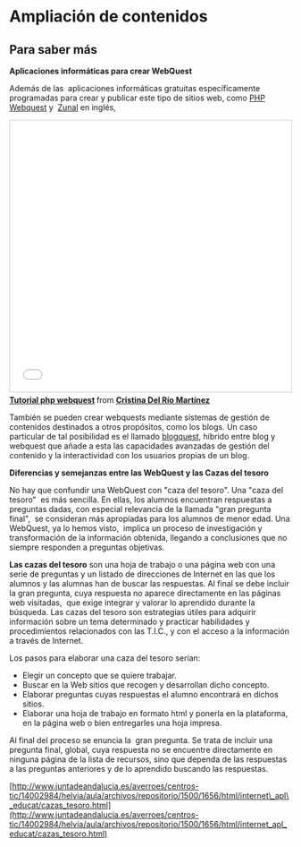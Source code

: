 # Ampliación de contenidos

## Para saber más

**Aplicaciones informáticas para crear WebQuest**

Además de las  aplicaciones informáticas gratuitas específicamente programadas para crear y publicar este tipo de sitios web, como [PHP Webquest](http://www.phpwebquest.org/ "PHP Webquest") y  [Zunal](http://www.zunal.com/ "Zunal") en inglés,

<iframe src="//www.slideshare.net/slideshow/embed_code/key/LpwXzmoZELBt9V" width="595" height="485" frameborder="0" marginwidth="0" marginheight="0" scrolling="no" style="border:1px solid #CCC; border-width:1px; margin-bottom:5px; max-width: 100%;" allowfullscreen> </iframe> <div style="margin-bottom:5px"> <strong> <a href="//www.slideshare.net/CristinaDelRoMartnez/tutorial-php-webquest-8820403" title="Tutorial php webquest" target="_blank">Tutorial php webquest</a> </strong> from <strong><a href="https://www.slideshare.net/CristinaDelRoMartnez" target="_blank">Cristina Del Río Martínez</a></strong> </div>

También se pueden crear webquests mediante sistemas de gestión de contenidos destinados a otros propósitos, como los blogs. Un caso particular de tal posibilidad es el llamado [blogquest](http://recursostic.educacion.es/blogs/buenaspracticas20/index.php/2009/09/05/de-la-webquest-al-blogquest "De la webquest al blogquest"), híbrido entre blog y webquest que añade a esta las capacidades avanzadas de gestión del contenido y la interactividad con los usuarios propias de un blog. 

**Diferencias y semejanzas entre las WebQuest y las Cazas del tesoro**

No hay que confundir una WebQuest con "caza del tesoro". Una "caza del tesoro"  es más sencilla. En ellas, los alumnos encuentran respuestas a preguntas dadas, con especial relevancia de la llamada "gran pregunta final",  se consideran más apropiadas para los alumnos de menor edad. Una WebQuest, ya lo hemos visto,  implica un proceso de investigación y transformación de la información obtenida, llegando a conclusiones que no siempre responden a preguntas objetivas.

**Las cazas del tesoro** son una hoja de trabajo o una página web con una serie de preguntas y un listado de direcciones de Internet en las que los alumnos y las alumnas han de buscar las respuestas. Al final se debe incluir la gran pregunta, cuya respuesta no aparece directamente en las páginas web visitadas,  que exige integrar y valorar lo aprendido durante la búsqueda. Las cazas del tesoro son estrategias útiles para adquirir información sobre un tema determinado y practicar habilidades y procedimientos relacionados con las T.I.C., y con el acceso a la información a través de Internet.

Los pasos para elaborar una caza del tesoro serían: 

*   Elegir un concepto que se quiere trabajar.
*   Buscar en la Web sitios que recogen y desarrollan dicho concepto.
*   Elaborar preguntas cuyas respuestas el alumno encontrará en dichos sitios.
*   Elaborar una hoja de trabajo en formato html y ponerla en la plataforma, en la página web o bien entregarles una hoja impresa.

  
Al final del proceso se enuncia la  gran pregunta. Se trata de incluir una pregunta final, global, cuya respuesta no se encuentre directamente en ninguna página de la lista de recursos, sino que dependa de las respuestas a las preguntas anteriores y de lo aprendido buscando las respuestas. 

[http://www.juntadeandalucia.es/averroes/centros-tic/14002984/helvia/aula/archivos/repositorio/1500/1656/html/internet\_apl\_educat/cazas_tesoro.html](http://www.juntadeandalucia.es/averroes/centros-tic/14002984/helvia/aula/archivos/repositorio/1500/1656/html/internet_apl_educat/cazas_tesoro.html)


